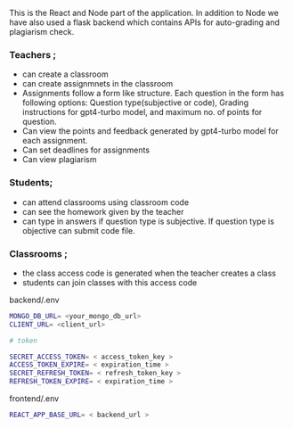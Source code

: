 This is the React and Node part of the application. In addition to Node we have also used a flask backend which contains APIs for auto-grading and plagiarism check.


### Teachers ;

- can create a classroom
- can create assignmnets in the classroom
- Assignments follow a form like structure. Each question in the form has following options: Question type(subjective or code), Grading instructions for gpt4-turbo model, and maximum no. of points for question.
- Can view the points and feedback generated by gpt4-turbo model for each assignment.
- Can set deadlines for assignments
- Can view plagiarism


### Students;

- can attend classrooms using classroom code
- can see the homework given by the teacher
- can type in answers if question type is subjective. If question type is objective can submit code file.

### Classrooms ;

- the class access code is generated when the teacher creates a class
- students can join classes with this access code

backend/.env

```bash
MONGO_DB_URL= <your_mongo_db_url>
CLIENT_URL= <client_url>

# token

SECRET_ACCESS_TOKEN= < access_token_key >
ACCESS_TOKEN_EXPIRE= < expiration_time >
SECRET_REFRESH_TOKEN= < refresh_token_key >
REFRESH_TOKEN_EXPIRE= < expiration_time >
```

frontend/.env

```bash
REACT_APP_BASE_URL= < backend_url >
```
